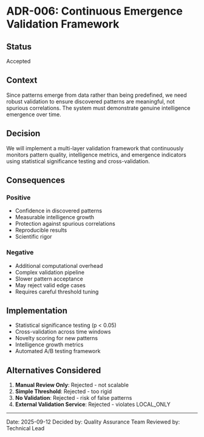 # ADR-006: Continuous Emergence Validation Framework

## Status
Accepted

## Context
Since patterns emerge from data rather than being predefined, we need robust validation to ensure discovered patterns are meaningful, not spurious correlations. The system must demonstrate genuine intelligence emergence over time.

## Decision
We will implement a multi-layer validation framework that continuously monitors pattern quality, intelligence metrics, and emergence indicators using statistical significance testing and cross-validation.

## Consequences

### Positive
- Confidence in discovered patterns
- Measurable intelligence growth
- Protection against spurious correlations
- Reproducible results
- Scientific rigor

### Negative
- Additional computational overhead
- Complex validation pipeline
- Slower pattern acceptance
- May reject valid edge cases
- Requires careful threshold tuning

## Implementation
- Statistical significance testing (p < 0.05)
- Cross-validation across time windows
- Novelty scoring for new patterns
- Intelligence growth metrics
- Automated A/B testing framework

## Alternatives Considered
1. **Manual Review Only**: Rejected - not scalable
2. **Simple Threshold**: Rejected - too rigid
3. **No Validation**: Rejected - risk of false patterns
4. **External Validation Service**: Rejected - violates LOCAL_ONLY

---
Date: 2025-09-12
Decided by: Quality Assurance Team
Reviewed by: Technical Lead